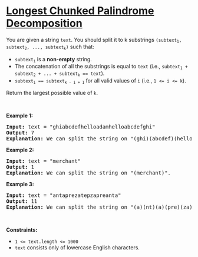 # [Longest Chunked Palindrome Decomposition](https://leetcode.com/problems/longest-chunked-palindrome-decomposition/)

<div class="_1l1MA" data-track-load="qd_description_content"><p>You are given a string <code>text</code>. You should split it to k substrings <code>(subtext<sub>1</sub>, subtext<sub>2</sub>, ..., subtext<sub>k</sub>)</code> such that:</p>

<ul>
	<li><code>subtext<sub>i</sub></code> is a <strong>non-empty</strong> string.</li>
	<li>The concatenation of all the substrings is equal to <code>text</code> (i.e., <code>subtext<sub>1</sub> + subtext<sub>2</sub> + ... + subtext<sub>k</sub> == text</code>).</li>
	<li><code>subtext<sub>i</sub> == subtext<sub>k - i + 1</sub></code> for all valid values of <code>i</code> (i.e., <code>1 &lt;= i &lt;= k</code>).</li>
</ul>

<p>Return the largest possible value of <code>k</code>.</p>

<p>&nbsp;</p>
<p><strong class="example">Example 1:</strong></p>

<pre><strong>Input:</strong> text = "ghiabcdefhelloadamhelloabcdefghi"
<strong>Output:</strong> 7
<strong>Explanation:</strong> We can split the string on "(ghi)(abcdef)(hello)(adam)(hello)(abcdef)(ghi)".
</pre>

<p><strong class="example">Example 2:</strong></p>

<pre><strong>Input:</strong> text = "merchant"
<strong>Output:</strong> 1
<strong>Explanation:</strong> We can split the string on "(merchant)".
</pre>

<p><strong class="example">Example 3:</strong></p>

<pre><strong>Input:</strong> text = "antaprezatepzapreanta"
<strong>Output:</strong> 11
<strong>Explanation:</strong> We can split the string on "(a)(nt)(a)(pre)(za)(tep)(za)(pre)(a)(nt)(a)".
</pre>

<p>&nbsp;</p>
<p><strong>Constraints:</strong></p>

<ul>
	<li><code>1 &lt;= text.length &lt;= 1000</code></li>
	<li><code>text</code> consists only of lowercase English characters.</li>
</ul>
</div>
